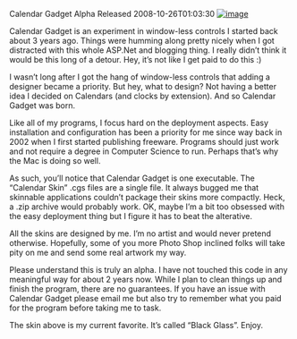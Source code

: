 Calendar Gadget Alpha Released
2008-10-26T01:03:30
[![image](http://mike-ward.net/content/images/blog/CalendarGadgetAlphaReleased_12316/image_thumb.png)](http://mike-ward.net/content/images/blog/CalendarGadgetAlphaReleased_12316/image.png)

Calendar Gadget is an experiment in window-less controls I started back about 3 years ago. Things were humming along pretty nicely when I got distracted with this whole ASP.Net and blogging thing. I really didn’t think it would be this long of a detour. Hey, it’s not like I get paid to do this :)

I wasn’t long after I got the hang of window-less controls that adding a designer became a priority. But hey, what to design? Not having a better idea I decided on Calendars (and clocks by extension). And so Calendar Gadget was born.

Like all of my programs, I focus hard on the deployment aspects. Easy installation and configuration has been a priority for me since way back in 2002 when I first started publishing freeware. Programs should just work and not require a degree in Computer Science to run. Perhaps that’s why the Mac is doing so well.

As such, you’ll notice that Calendar Gadget is one executable. The “Calendar Skin” .cgs files are a single file. It always bugged me that skinnable applications couldn’t package their skins more compactly. Heck, a .zip archive would probably work. OK, maybe I’m a bit too obsessed with the easy deployment thing but I figure it has to beat the alterative.

All the skins are designed by me. I’m no artist and would never pretend otherwise. Hopefully, some of you more Photo Shop inclined folks will take pity on me and send some real artwork my way.

Please understand this is truly an alpha. I have not touched this code in any meaningful way for about 2 years now. While I plan to clean things up and finish the program, there are no guarantees. If you have an issue with Calendar Gadget please email me but also try to remember what you paid for the program before taking me to task.

The skin above is my current favorite. It’s called “Black Glass”. Enjoy.
